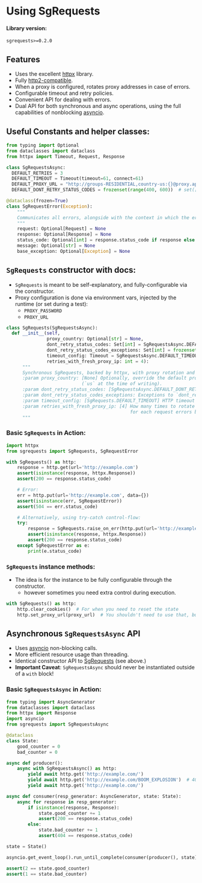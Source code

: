 # Using SgRequests

#### Library version:

```
sgrequests>=0.2.0
```

## Features

- Uses the excellent [httpx](https://www.python-httpx.org/) library.
- Fully [http2-compatible](https://en.wikipedia.org/wiki/HTTP/2).
- When a proxy is configured, rotates proxy addresses in case of errors.
- Configurable timeout and retry policies.
- Convenient API for dealing with errors.
- Dual API for both synchronous and async operations, using the full capabilities of nonblocking [asyncio](https://docs.python.org/3.8/library/asyncio.html).

## Useful Constants and helper classes:

```python
from typing import Optional
from dataclasses import dataclass
from httpx import Timeout, Request, Response

class SgRequestsAsync:
  DEFAULT_RETRIES = 3
  DEFAULT_TIMEOUT = Timeout(timeout=61, connect=61)
  DEFAULT_PROXY_URL = "http://groups-RESIDENTIAL,country-us:{}@proxy.apify.com:8000/"
  DEFAULT_DONT_RETRY_STATUS_CODES = frozenset(range(400, 600))  # set([400, 401, ..., 599])

@dataclass(frozen=True)
class SgRequestError(Exception):
    """
    Communicates all errors, alongside with the context in which the error was made.
    """
    request: Optional[Request] = None
    response: Optional[Response] = None
    status_code: Optional[int] = response.status_code if response else None
    message: Optional[str] = None
    base_exception: Optional[Exception] = None
```

## `SgRequests` constructor with docs:

- `SgRequests` is meant to be self-explanatory, and fully-configurable via the constructor.
- Proxy configuration is done via environment vars, injected by the runtime (or set during a test):
  - `PROXY_PASSWORD`
  - `PROXY_URL`

```python
class SgRequests(SgRequestsAsync):
  def __init__(self,
               proxy_country: Optional[str] = None,
               dont_retry_status_codes: Set[int] = SgRequestsAsync.DEFAULT_DONT_RETRY_STATUS_CODES,
               dont_retry_status_codes_exceptions: Set[int] = frozenset(),
               timeout_config: Timeout = SgRequestsAsync.DEFAULT_TIMEOUT,
               retries_with_fresh_proxy_ip: int = 4):
      """
      Synchronous SgRequests, backed by httpx, with proxy rotation and lots of customization.
      :param proxy_country: [None] Optionally, override the default proxy 2-letter country code
                            (`us` at the time of writing).
      :param dont_retry_status_codes: [SgRequestsAsync.DEFAULT_DONT_RETRY_STATUS_CODES] Skip retries for these status codes.
      :param dont_retry_status_codes_exceptions: Exceptions to `dont_retry_status_codes`. Defaults to an empty set.
      :param timeout_config: [SgRequests.DEFAULT_TIMEOUT] HTTP timeout configuration. See `httpx`'s Timeout object.
      :param retries_with_fresh_proxy_ip: [4] How many times to rotate proxy IPs on errors,
                                              for each request errors before giving up?
      """
```

### Basic `SgRequests` in Action:

```python
import httpx
from sgrequests import SgRequests, SgRequestError

with SgRequests() as http:
    response = http.get(url='http://example.com')
    assert(isinstance(response, httpx.Response))
    assert(200 == response.status_code)

    # Error:
    err = http.put(url='http://example.com', data={})
    assert(isinstance(err, SgRequestError))
    assert(504 == err.status_code)

    # Alternatively, using try-catch control-flow:
    try:
        response = SgRequests.raise_on_err(http.put(url='http://example.com', data={}))
        assert(isinstance(response, httpx.Response))
        assert(200 == response.status_code)
    except SgRequestError as e:
        print(e.status_code)

```

### `SgRequests` instance methods:

- The idea is for the instance to be fully configurable through the constructor.
  - however sometimes you need extra control during execution.

```python
with SgRequests() as http:
    http.clear_cookies()  # For when you need to reset the state
    http.set_proxy_url(proxy_url)  # You shouldn't need to use that, but it changes the proxy url, and refreshes the session.
```

## Asynchronous `SgRequestsAsync` API

- Uses [asyncio](https://docs.python.org/3.8/library/asyncio.html) non-blocking calls.
- More efficient resource usage than threading.
- Identical constructor API to [SgRequests](#sgrequests-constructor-with-docs) (see above.)
- **Important Caveat**: `SgRequestsAsync` should never be instantiated outside of a `with` block!

### Basic `SgRequestsAsync` in Action:

```python
from typing import AsyncGenerator
from dataclasses import dataclass
from httpx import Response
import asyncio
from sgrequests import SgRequestsAsync

@dataclass
class State:
    good_counter = 0
    bad_counter = 0

async def producer():
    async with SgRequestsAsync() as http:
        yield await http.get('http://example.com/')
        yield await http.get('http://example.com/BOOM_EXPLOSION')  # 404 Error!
        yield await http.get('http://example.com/')

async def consumer(resp_generator: AsyncGenerator, state: State):
    async for response in resp_generator:
        if isinstance(response, Response):
            state.good_counter += 1
            assert(200 == response.status_code)
        else:
            state.bad_counter += 1
            assert(404 == response.status_code)

state = State()

asyncio.get_event_loop().run_until_complete(consumer(producer(), state))

assert(2 == state.good_counter)
assert(1 == state.bad_counter)
```
